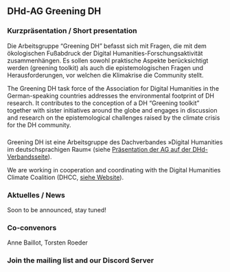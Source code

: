 ## DHd-AG Greening DH

### Kurzpräsentation / Short presentation

Die Arbeitsgruppe “Greening DH” befasst sich mit Fragen, die mit dem ökologischen Fußabdruck der Digital Humanities-Forschungsaktivität zusammenhängen. Es sollen sowohl praktische Aspekte berücksichtigt werden (greening toolkit) als auch die epistemologischen Fragen und Herausforderungen, vor welchen die Klimakrise die Community stellt.

The Greening DH task force of the Association for Digital Humanities in the German-speaking countries addresses the environmental footprint of DH research. It contributes to the conception of a DH “Greening toolkit” together with sister initiatives around the globe and engages in discussion and research on the epistemological challenges raised by the climate crisis for the DH community.

### 

Greening DH ist eine Arbeitsgruppe des Dachverbandes »Digital Humanities im deutschsprachigen Raum« (siehe [Präsentation der AG auf der DHd-Verbandsseite](https://dig-hum.de/ag-greening-dh)).

We are working in cooperation and coordinating with the Digital Humanities Climate Coalition (DHCC, [siehe Website](https://www.cdcs.ed.ac.uk/digital-humanities-climate-coalition)).

### Aktuelles / News

Soon to be announced, stay tuned!

### Co-convenors

Anne Baillot, Torsten Roeder

### Join the mailing list and our Discord Server
